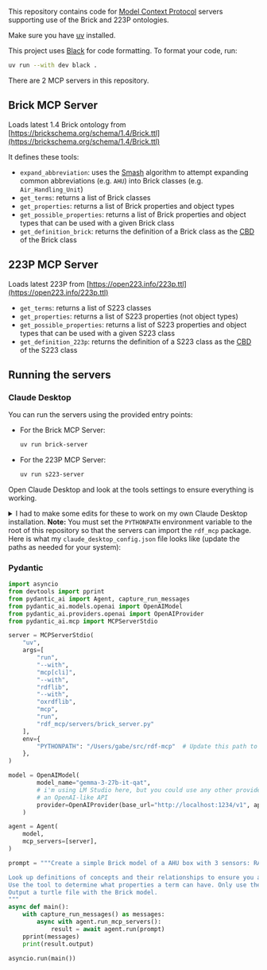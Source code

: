 This repository contains code for [Model Context Protocol](https://modelcontextprotocol.io/introduction) servers supporting use of the Brick and 223P ontologies.

Make sure you have [uv](https://docs.astral.sh/uv/) installed. 

This project uses [Black](https://black.readthedocs.io/) for code formatting. To format your code, run:

```bash
uv run --with dev black .
```

There are 2 MCP servers in this repository.

## Brick MCP Server

Loads latest 1.4 Brick ontology from [https://brickschema.org/schema/1.4/Brick.ttl](https://brickschema.org/schema/1.4/Brick.ttl)

It defines these tools:
- `expand_abbreviation`: uses the [Smash](https://dl.acm.org/doi/abs/10.14778/3685800.3685830) algorithm to attempt expanding common abbreviations (e.g. `AHU`) into Brick classes (e.g. `Air_Handling_Unit`)
- `get_terms`: returns a list of Brick classes
- `get_properties`: returns a list of Brick properties and object types
- `get_possible_properties`: returns a list of Brick properties and object types that can be used with a given Brick class
- `get_definition_brick`: returns the definition of a Brick class as the [CBD](https://www.w3.org/submissions/CBD/) of the Brick class

## 223P MCP Server

Loads latest 223P from [https://open223.info/223p.ttl](https://open223.info/223p.ttl)
- `get_terms`: returns a list of S223 classes
- `get_properties`: returns a list of S223 properties (not object types)
- `get_possible_properties`: returns a list of S223 properties and object types that can be used with a given S223 class
- `get_definition_223p`: returns the definition of a S223 class as the [CBD](https://www.w3.org/submissions/CBD/) of the S223 class

## Running the servers

### Claude Desktop

You can run the servers using the provided entry points:

- For the Brick MCP Server:
  ```bash
  uv run brick-server
  ```
- For the 223P MCP Server:
  ```bash
  uv run s223-server
  ```

Open Claude Desktop and look at the tools settings to ensure everything is working.

<details>
<summary>I had to make some edits for these to work on my own Claude Desktop installation. <b>Note:</b> You must set the <code>PYTHONPATH</code> environment variable to the root of this repository so that the servers can import the <code>rdf_mcp</code> package. Here is what my <code>claude_desktop_config.json</code> file looks like (update the paths as needed for your system):</summary>

```json
{
  "mcpServers": {
    "BrickOntology": {
      "command": "/Users/gabe/.cargo/bin/uv",
      "args": [
        "run",
        "--with",
        "'mcp[cli]'",
        "--with",
        "rdflib",
        "--with",
        "oxrdflib",
        "mcp",
        "run",
        "rdf_mcp/servers/brick_server.py"
      ],
      "env": {
        "PYTHONPATH": "/Users/gabe/src/rdf-mcp"
      }
    },
    "S223Ontology": {
      "command": "/Users/gabe/.cargo/bin/uv",
      "args": [
        "run",
        "--with",
        "'mcp[cli]'",
        "--with",
        "rdflib",
        "--with",
        "oxrdflib",
        "mcp",
        "run",
        "rdf_mcp/servers/s223_server.py"
      ],
      "env": {
        "PYTHONPATH": "/Users/gabe/src/rdf-mcp"
      }
    }
  }
}
```
</details>

### Pydantic

```python
import asyncio
from devtools import pprint
from pydantic_ai import Agent, capture_run_messages
from pydantic_ai.models.openai import OpenAIModel
from pydantic_ai.providers.openai import OpenAIProvider
from pydantic_ai.mcp import MCPServerStdio

server = MCPServerStdio(
    "uv",
    args=[
        "run",
        "--with",
        "mcp[cli]",
        "--with",
        "rdflib",
        "--with",
        "oxrdflib",
        "mcp",
        "run",
        "rdf_mcp/servers/brick_server.py"
    ],
    env={
        "PYTHONPATH": "/Users/gabe/src/rdf-mcp"  # Update this path to your repo root
    },
)

model = OpenAIModel(
        model_name="gemma-3-27b-it-qat",
        # i'm using LM Studio here, but you could use any other provider that exposes
        # an OpenAI-like API
        provider=OpenAIProvider(base_url="http://localhost:1234/v1", api_key="lm_studio"),
    )

agent = Agent(
    model,
    mcp_servers=[server],
)

prompt = """Create a simple Brick model of a AHU box with 3 sensors: RAT, SAT and OAT. Also include a SF with a SF command

Look up definitions of concepts and their relationships to ensure you are building a valid Brick model.
Use the tool to determine what properties a term can have. Only use the predicates defined by the ontology.
Output a turtle file with the Brick model.
"""
async def main():
    with capture_run_messages() as messages:
        async with agent.run_mcp_servers():
            result = await agent.run(prompt)
    pprint(messages)
    print(result.output)

asyncio.run(main())
```
